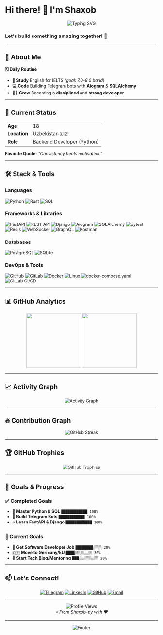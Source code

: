 # Hi there! 👋 I'm Shaxob

<div align="center">
  <img src="https://readme-typing-svg.herokuapp.com?font=Fira+Code&size=32&duration=2800&pause=2000&color=A855F7&center=true&vCenter=true&width=940&lines=Hi+there!+I'm+Shaxob+%F0%9F%91%8B;Python+Developer+%F0%9F%90%8D;Telegram+Bot+Creator+%F0%9F%A4%96;Future+Software+Engineer+%F0%9F%9A%80" alt="Typing SVG" />
</div>

### Let's build something amazing together! 🚀

---

## 🚀 About Me

**🗓️ Daily Routine**
- 🧠 **Study** English for IELTS *(goal: 7.0–8.0 band)*
- 💻 **Code** Building Telegram bots with **Aiogram** & **SQLAlchemy**
- 🏋️‍♂️ **Grow** Becoming a **disciplined** and **strong developer**

---

## 📌 Current Status

| | |
|---|---|
| **Age** | 18 |
| **Location** | Uzbekistan 🇺🇿 |
| **Role** | Backend Developer (Python) |


**Favorite Quote:** *"Consistency beats motivation."*

---

## 🛠️ Stack & Tools

### **Languages**
![Python](https://img.shields.io/badge/Python-3776AB?style=for-the-badge&logo=python&logoColor=white)
![Rust](https://img.shields.io/badge/Rust-000000?style=for-the-badge&logo=rust&logoColor=white)
![SQL](https://img.shields.io/badge/SQL-4479A1?style=for-the-badge&logo=postgresql&logoColor=white)

### **Frameworks & Libraries**
![FastAPI](https://img.shields.io/badge/FastAPI-009688?style=for-the-badge&logo=fastapi&logoColor=white)
![REST API](https://img.shields.io/badge/REST%20API-FF6C37?style=for-the-badge&logo=api&logoColor=white)
![Django](https://img.shields.io/badge/Django-092E20?style=for-the-badge&logo=django&logoColor=white)
![Aiogram](https://img.shields.io/badge/Aiogram-0088CC?style=for-the-badge&logo=telegram&logoColor=white)
![SQLAlchemy](https://img.shields.io/badge/SQLAlchemy-D71F00?style=for-the-badge&logo=sqlalchemy&logoColor=white)
![pytest](https://img.shields.io/badge/pytest-0A9EDC?style=for-the-badge&logo=pytest&logoColor=white)
![Redis](https://img.shields.io/badge/Redis-DC382D?style=for-the-badge&logo=redis&logoColor=white)
![WebSocket](https://img.shields.io/badge/WebSocket-010101?style=for-the-badge&logo=websocket&logoColor=white)
![GraphQL](https://img.shields.io/badge/GraphQL-E10098?style=for-the-badge&logo=graphql&logoColor=white)
![Postman](https://img.shields.io/badge/Postman-FF6C37?style=for-the-badge&logo=postman&logoColor=white)






### **Databases**
![PostgreSQL](https://img.shields.io/badge/PostgreSQL-336791?style=for-the-badge&logo=postgresql&logoColor=white)
![SQLite](https://img.shields.io/badge/SQLite-003B57?style=for-the-badge&logo=sqlite&logoColor=white)


### **DevOps & Tools**
![GitHub](https://img.shields.io/badge/GitHub-181717?style=for-the-badge&logo=github&logoColor=white)
![GitLab](https://img.shields.io/badge/GitLab-FC6D26?style=for-the-badge&logo=gitlab&logoColor=white)
![Docker](https://img.shields.io/badge/Docker-2496ED?style=for-the-badge&logo=docker&logoColor=white)
![Linux](https://img.shields.io/badge/Linux-FCC624?style=for-the-badge&logo=linux&logoColor=black)
![docker-compose.yaml](https://img.shields.io/badge/docker--compose.yaml-2496ED?style=for-the-badge&logo=docker&logoColor=white)
![GitLab CI/CD](https://img.shields.io/badge/GitLab%20CI%2FCD-FC6D26?style=for-the-badge&logo=gitlab&logoColor=white)


---

## 📊 GitHub Analytics

<div align="center">
  <img src="https://github-readme-stats.vercel.app/api?username=Shaxob-py&show_icons=true&theme=tokyonight&include_all_commits=true&count_private=false" height="180"/>
  <img src="https://github-readme-stats.vercel.app/api/top-langs/?username=Shaxob-py&layout=compact&langs_count=8&theme=radical" height="180"/>
</div>

---

## 📈 Activity Graph

<div align="center">
  <img src="https://github-readme-activity-graph.vercel.app/graph?username=Shaxob-py&theme=tokyo-night&hide_border=true" alt="Activity Graph"/>
</div>

---

## 🔥 Contribution Graph

<div align="center">
  <img src="https://github-readme-streak-stats.herokuapp.com/?user=Shaxob-py&theme=radical" alt="GitHub Streak"/>
</div>

---

## 🏆 GitHub Trophies

<div align="center">
  <img src="https://github-profile-trophy.vercel.app/?username=Shaxob-py&theme=radical&no-frame=false&no-bg=false&margin-w=4" alt="GitHub Trophies"/>
</div>

---

## 🎯 Goals & Progress

### ✅ Completed Goals
- 🐍 **Master Python & SQL** `████████████ 100%`
- 🤖 **Build Telegram Bots** `████████████ 100%`
- ⚡ **Learn FastAPI & Django** `████████████ 100%`

### 🎯 Current Goals
- 💼 **Get Software Developer Job** `████████░░░░ 20%`
- 🇩🇪 **Move to Germany/EU** `████░░░░░░░░ 30%`
- 📝 **Start Tech Blog/Mentoring** `███░░░░░░░░░ 20%`



---

## 📫 Let's Connect!

<div align="center">
  
[![Telegram](https://img.shields.io/badge/Telegram-2CA5E0?style=for-the-badge&logo=telegram&logoColor=white)](https://t.me/shaxob_x)
[![LinkedIn](https://img.shields.io/badge/LinkedIn-0077B5?style=for-the-badge&logo=linkedin&logoColor=white)]([https://linkedin.com/in/shaxobff](https://www.linkedin.com/in/shaxob-xusnuddinov-6b8b0435a/))
[![GitHub](https://img.shields.io/badge/GitHub-100000?style=for-the-badge&logo=github&logoColor=white)](https://github.com/Shaxob-py)
[![Email](https://img.shields.io/badge/Email-D14836?style=for-the-badge&logo=gmail&logoColor=white)](mailto:xunuddinovshaxob@gmail.com)

</div>

---

<div align="center">
  <img src="https://komarev.com/ghpvc/?username=Shaxob-py&color=blueviolet&style=flat-square&label=Profile+Views" alt="Profile Views"/>
</div>

<div align="center">
  <i>⭐ From <a href="https://github.com/Shaxob-py">Shaxob-py</a> with ❤️</i>
</div>

---

<div align="center">
  <img src="https://capsule-render.vercel.app/api?type=waving&color=gradient&height=100&section=footer&text=Thanks%20for%20visiting!&fontSize=24&fontAlignY=65&desc=Let's%20build%20something%20amazing%20together&descAlignY=51&descAlign=50" alt="Footer"/>
</div>
